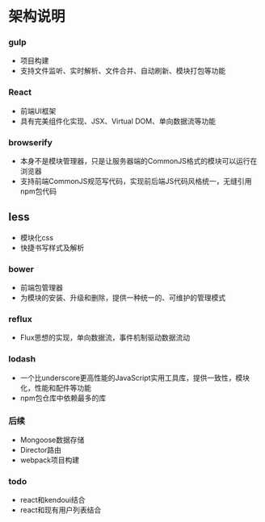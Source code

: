 # 架构说明

### gulp
* 项目构建
* 支持文件监听、实时解析、文件合并、自动刷新、模块打包等功能

### React
* 前端UI框架
* 具有完美组件化实现、JSX、Virtual DOM、单向数据流等功能

### browserify
* 本身不是模块管理器，只是让服务器端的CommonJS格式的模块可以运行在浏览器
* 支持前端CommonJS规范写代码，实现前后端JS代码风格统一，无缝引用npm包代码

## less
* 模块化css
* 快捷书写样式及解析

### bower
* 前端包管理器
* 为模块的安装、升级和删除，提供一种统一的、可维护的管理模式

### reflux
* Flux思想的实现，单向数据流，事件机制驱动数据流动

### lodash
* 一个比underscore更高性能的JavaScript实用工具库，提供一致性，模块化，性能和配件等功能
* npm包仓库中依赖最多的库

### 后续
* Mongoose数据存储
* Director路由
* webpack项目构建

### todo
* react和kendoui结合
* react和现有用户列表结合

